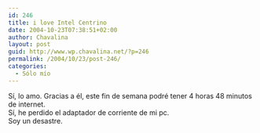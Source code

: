 ```yaml
---
id: 246
title: i love Intel Centrino
date: 2004-10-23T07:38:51+02:00
author: Chavalina
layout: post
guid: http://www.wp.chavalina.net/?p=246
permalink: /2004/10/23/post-246/
categories:
  - Sólo mío
---
```

S&iacute;, lo amo. Gracias a &eacute;l, este fin de semana podr&eacute; tener 4 horas 48 minutos de internet.  
S&iacute;, he perdido el adaptador de corriente de mi pc.  
Soy un desastre.